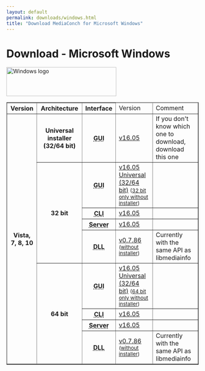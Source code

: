 ```yaml
---
layout: default
permalink: downloads/windows.html
title: "Download MediaConch for Microsoft Windows"
---
```


# Download - Microsoft Windows

<img src="/MediaConch/images/Windows.png" alt="Windows logo" width="288" height="76"><br />

<table border="1">
<thead>
<tr class="table-header">
    <th>Version</th>
    <th>Architecture</th>
    <th>Interface</th>
    <td>Version</td>
    <td>Comment</td>
</tr>
</thead>
<tbody>

<tr>
    <th rowspan="9">Vista, 7, 8, 10</th>
    <th>Universal installer (32/64 bit)</th>
    <th><abbr title="Graphical User Interface">GUI</abbr></th>
    <td><a href="//mediaarea.net/download/binary/mediaconch-gui/16.05/MediaConch_GUI_16.05_Windows.exe">v16.05</a></td>
    <td>If you don't know which one to download, download this one</td>
</tr>
<tr>
    <th rowspan="4">32 bit</th>
    <th><abbr title="Graphical User Interface">GUI</abbr></th>
    <td><a href="//mediaarea.net/download/binary/mediaconch-gui/16.05/MediaConch_GUI_16.05_Windows.exe">v16.05 Universal (32/64 bit)</a> <small> (<a href="//mediaarea.net/download/binary/mediaconch-gui/16.05/MediaConch_GUI_16.05_Windows_i386_WithoutInstaller.7z">32 bit only without installer</a>)</small></td>
    <td></td>
</tr>
<tr>
    <th><abbr title="Command Line Interface">CLI</abbr></th>
    <td><a href="//mediaarea.net/download/binary/mediaconch/16.05/MediaConch_CLI_16.05_Windows_i386.zip">v16.05</a></td>
    <td>&nbsp;</td>
</tr>
<tr>
    <th><abbr title="Server">Server</abbr></th>
    <td><a href="//mediaarea.net/download/binary/mediaconch-server/16.05/MediaConch_Server_16.05_Windows_i386.zip">v16.05</a></td>
    <td>&nbsp;</td>
</tr>
<tr>
    <th><abbr title="Dynamic Link Library">DLL</abbr></th>
    <td><a href="//mediaarea.net/download/binary/libmediainfo0/0.7.86/MediaInfo_DLL_0.7.86_Windows_i386.exe">v0.7.86</a><small> (<a href="//mediaarea.net/download/binary/libmediainfo0/0.7.86/MediaInfo_DLL_0.7.86_Windows_i386_WithoutInstaller.7z">without installer</a>)</small></td>
    <td>Currently with the same API as libmediainfo</td>
</tr>
<tr>
    <th rowspan="4">64 bit</th>
    <th><abbr title="Graphical User Interface">GUI</abbr></th>
    <td><a href="//mediaarea.net/download/binary/mediaconch-gui/16.05/MediaConch_GUI_16.05_Windows.exe">v16.05 Universal (32/64 bit)</a> <small>(<a href="//mediaarea.net/download/binary/mediaconch-gui/16.05/MediaConch_GUI_16.05_Windows_x64_WithoutInstaller.7z">64 bit only without installer</a>)</small></td>
    <td></td>
</tr>
<tr>
    <th><abbr title="Command Line Interface">CLI</abbr></th>
    <td><a href="//mediaarea.net/download/binary/mediaconch/16.05/MediaConch_CLI_16.05_Windows_x64.zip">v16.05</a></td>
    <td>&nbsp;</td>
</tr>
<tr>
    <th><abbr title="Server">Server</abbr></th>
    <td><a href="//mediaarea.net/download/binary/mediaconch-server/16.05/MediaConch_Server_16.05_Windows_x64.zip">v16.05</a></td>
    <td>&nbsp;</td>
</tr>
<tr>
    <th><abbr title="Dynamic Link Library">DLL</abbr></th>
    <td><a href="//mediaarea.net/download/binary/libmediainfo0/0.7.86/MediaInfo_DLL_0.7.86_Windows_x64.exe">v0.7.86</a><small> (<a href="//mediaarea.net/download/binary/libmediainfo0/0.7.86/MediaInfo_DLL_0.7.86_Windows_x64_WithoutInstaller.7z">without installer</a>)</small></td>
    <td>Currently with the same API as libmediainfo</td>
</tr>

</tbody>
</table>
